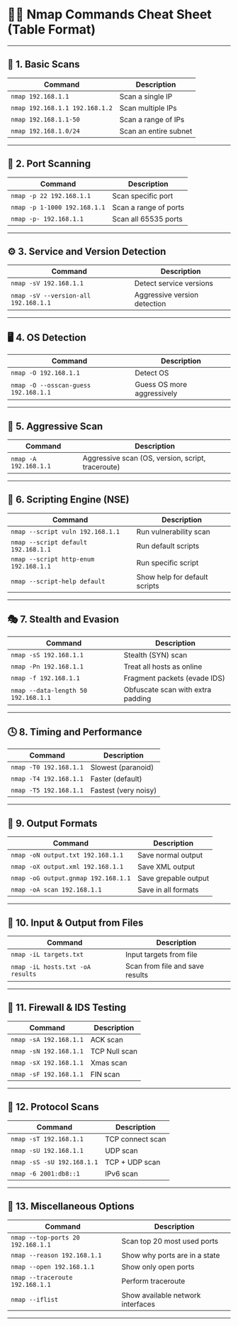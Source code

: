 # 🕵️‍♂️ Nmap Commands Cheat Sheet (Table Format)
---

## 📍 1. Basic Scans

| Command                       | Description                            |
|-------------------------------|----------------------------------------|
| `nmap 192.168.1.1`            | Scan a single IP                       |
| `nmap 192.168.1.1 192.168.1.2`| Scan multiple IPs                      |
| `nmap 192.168.1.1-50`         | Scan a range of IPs                    |
| `nmap 192.168.1.0/24`         | Scan an entire subnet                  |

---

## 🚪 2. Port Scanning

| Command                         | Description                      |
|----------------------------------|----------------------------------|
| `nmap -p 22 192.168.1.1`         | Scan specific port               |
| `nmap -p 1-1000 192.168.1.1`     | Scan a range of ports            |
| `nmap -p- 192.168.1.1`           | Scan all 65535 ports             |

---

## ⚙️ 3. Service and Version Detection

| Command                                 | Description                   |
|----------------------------------------|-------------------------------|
| `nmap -sV 192.168.1.1`                 | Detect service versions       |
| `nmap -sV --version-all 192.168.1.1`   | Aggressive version detection  |

---

## 🖥️ 4. OS Detection

| Command                                | Description                      |
|----------------------------------------|----------------------------------|
| `nmap -O 192.168.1.1`                 | Detect OS                        |
| `nmap -O --osscan-guess 192.168.1.1`  | Guess OS more aggressively       |

---

## 🧠 5. Aggressive Scan

| Command            | Description                                             |
|-------------------|---------------------------------------------------------|
| `nmap -A 192.168.1.1` | Aggressive scan (OS, version, script, traceroute) |

---

## 📜 6. Scripting Engine (NSE)

| Command                                  | Description                      |
|------------------------------------------|----------------------------------|
| `nmap --script vuln 192.168.1.1`        | Run vulnerability scan           |
| `nmap --script default 192.168.1.1`     | Run default scripts              |
| `nmap --script http-enum 192.168.1.1`   | Run specific script              |
| `nmap --script-help default`           | Show help for default scripts    |

---

## 🎭 7. Stealth and Evasion

| Command                                  | Description                       |
|------------------------------------------|-----------------------------------|
| `nmap -sS 192.168.1.1`                  | Stealth (SYN) scan                |
| `nmap -Pn 192.168.1.1`                  | Treat all hosts as online         |
| `nmap -f 192.168.1.1`                   | Fragment packets (evade IDS)      |
| `nmap --data-length 50 192.168.1.1`     | Obfuscate scan with extra padding |

---

## 🕓 8. Timing and Performance

| Command                | Description            |
|------------------------|------------------------|
| `nmap -T0 192.168.1.1` | Slowest (paranoid)     |
| `nmap -T4 192.168.1.1` | Faster (default)       |
| `nmap -T5 192.168.1.1` | Fastest (very noisy)   |

---

## 🔄 9. Output Formats

| Command                               | Description                   |
|----------------------------------------|-------------------------------|
| `nmap -oN output.txt 192.168.1.1`     | Save normal output            |
| `nmap -oX output.xml 192.168.1.1`     | Save XML output               |
| `nmap -oG output.gnmap 192.168.1.1`   | Save grepable output          |
| `nmap -oA scan 192.168.1.1`           | Save in all formats           |

---

## 📂 10. Input & Output from Files

| Command                                     | Description                      |
|---------------------------------------------|----------------------------------|
| `nmap -iL targets.txt`                     | Input targets from file          |
| `nmap -iL hosts.txt -oA results`           | Scan from file and save results  |

---

## 🧪 11. Firewall & IDS Testing

| Command               | Description                        |
|------------------------|------------------------------------|
| `nmap -sA 192.168.1.1` | ACK scan                           |
| `nmap -sN 192.168.1.1` | TCP Null scan                      |
| `nmap -sX 192.168.1.1` | Xmas scan                          |
| `nmap -sF 192.168.1.1` | FIN scan                           |

---

## 🧱 12. Protocol Scans

| Command                       | Description              |
|-------------------------------|--------------------------|
| `nmap -sT 192.168.1.1`        | TCP connect scan         |
| `nmap -sU 192.168.1.1`        | UDP scan                 |
| `nmap -sS -sU 192.168.1.1`    | TCP + UDP scan           |
| `nmap -6 2001:db8::1`         | IPv6 scan                |

---

## 🔧 13. Miscellaneous Options

| Command                          | Description                       |
|----------------------------------|-----------------------------------|
| `nmap --top-ports 20 192.168.1.1`| Scan top 20 most used ports       |
| `nmap --reason 192.168.1.1`      | Show why ports are in a state     |
| `nmap --open 192.168.1.1`        | Show only open ports              |
| `nmap --traceroute 192.168.1.1`  | Perform traceroute                |
| `nmap --iflist`                  | Show available network interfaces |

---
